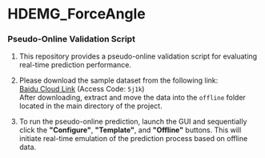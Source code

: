 # HDEMG_ForceAngle

### Pseudo-Online Validation Script

1. This repository provides a pseudo-online validation script for evaluating real-time prediction performance.

2. Please download the sample dataset from the following link:  
   [Baidu Cloud Link](https://pan.baidu.com/s/1rJ88ViLFRw4u2fnPoXqQDg) (Access Code: `5j1k`)  
   After downloading, extract and move the data into the `offline` folder located in the main directory of the project.

3. To run the pseudo-online prediction, launch the GUI and sequentially click the **"Configure"**, **"Template"**, and **"Offline"** buttons. This will initiate real-time emulation of the prediction process based on offline data.

